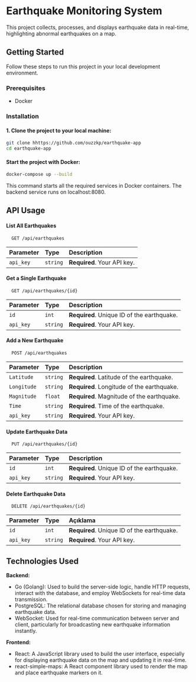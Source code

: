 # Earthquake Monitoring System

This project collects, processes, and displays earthquake data in real-time, highlighting abnormal earthquakes on a map.

## Getting Started

Follow these steps to run this project in your local development environment.

### Prerequisites

- Docker

### Installation

#### 1. Clone the project to your local machine:

```bash
git clone hhttps://github.com/ouzzkp/earthquake-app
cd earthquake-app
```
#### Start the project with Docker:
```bash
docker-compose up --build
```
This command starts all the required services in Docker containers. The backend service runs on localhost:8080.


## API Usage

#### List All Earthquakes

```http
  GET /api/earthquakes

```

| Parameter | Type     | Description                |
| :-------- | :------- | :------------------------- |
| `api_key` | `string` | **Required**. Your API key. |

#### Get a Single Earthquake

```http
  GET /api/earthquakes/{id}
```

| Parameter | Type     | Description                       |
| :-------- | :------- | :-------------------------------- |
| `id`      | `int` | **Required**. Unique ID of the earthquake. | 
| `api_key`      | `string` | **Required**. Your API key. |

#### Add a New Earthquake

```http
  POST /api/earthquakes
```

| Parameter | Type     | Description                       |
| :-------- | :------- | :-------------------------------- |
| `Latitude`      | `string` | **Required**. Latitude of the earthquake. | 
| `Longitude`      | `string` | **Required**. Longitude of the earthquake. |
| `Magnitude`      | `float` | **Required**.  Magnitude of the earthquake. | 
| `Time`      | `string` | **Required**. Time of the earthquake. |
| `api_key`      | `string` | **Required**. Your API key. |

#### Update Earthquake Data

```http
  PUT /api/earthquakes/{id}
```

| Parameter | Type     | Description                       |
| :-------- | :------- | :-------------------------------- |
| `id`      | `int` | **Required**. Unique ID of the earthquake. | 
| `api_key`      | `string` | **Required**. Your API key. |

#### Delete Earthquake Data

```http
  DELETE /api/earthquakes/{id}
```

| Parameter | Type     | Açıklama                       |
| :-------- | :------- | :-------------------------------- |
| `id`      | `int` | **Required**. Unique ID of the earthquake. | 
| `api_key`      | `string` | **Required**. Your API key. |



## Technologies Used

**Backend:**

- Go (Golang): Used to build the server-side logic, handle HTTP requests, interact with the database, and employ WebSockets for real-time data transmission.
- PostgreSQL: The relational database chosen for storing and managing earthquake data.
- WebSocket: Used for real-time communication between server and client, particularly for broadcasting new earthquake information instantly.


**Frontend:** 

- React: A JavaScript library used to build the user interface, especially for displaying earthquake data on the map and updating it in real-time.
- react-simple-maps: A React component library used to render the map and place earthquake markers on it.

  
